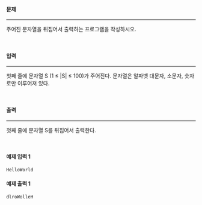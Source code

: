 #### 문제

---

주어진 문자열을 뒤집어서 출력하는 프로그램을 작성하시오.

<br>

#### 입력

---

첫째 줄에 문자열 S (1 ≤ |S| ≤ 100)가 주어진다. 문자열은 알파벳 대문자, 소문자, 숫자로만 이루어져 있다.

<br>

#### 출력

---

첫째 줄에 문자열 S를 뒤집어서 출력한다.

<br>

#### 예제 입력 1

```text
HelloWorld
```

#### 예제 출력 1

```text
dlroWolleH
```
